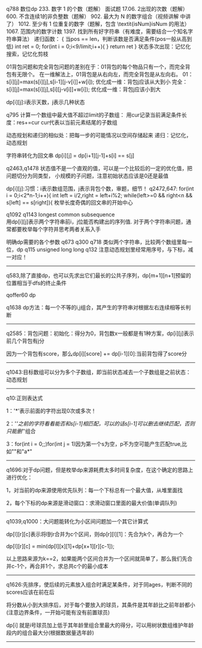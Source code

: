 q788 数位dp
233. 数字 1 的个数（题解）
面试题 17.06. 2出现的次数（题解）
600. 不含连续1的非负整数（题解）
902. 最大为 N 的数字组合（视频讲解 中讲了）
1012. 至少有 1 位重复的数字（题解，包含 \textit{isNum}isNum 的用法）
1067. 范围内的数字计数
1397. 找到所有好字符串（有难度，需要结合一个知名字符串算法）
递归函数：
{
    当pos == len，判断该数是否满足条件(pos一般从高到低)
    int ret = 0;
    for(int i = 0;i<9/limit;i++){
    }
    return ret
}
状态多次出现：记忆化搜索，记忆化剪枝

01背包问题和完全背包问题的差别在于：01背包的每个物品只有一个，而完全背包有无限个。
在一维解法上，01背包是从右向左，而完全背包是从左向右。
01：
 s[i][j]=max(s[i][j],s[i-1][j-v[i]]+w[i]);
优化成一维：背包j应该从大到小
完全：
s[i][j]=max(s[i][j],s[i][j-v[i]]+w[i]);
优化成一维：背包j应该小到大

dp[i][j]:i表示天数，j表示几种状态

q795 计算一个数组中最大值不超过limit的子数组：
用cur记录当前满足条件长度：res+=cur
cur代表以当前元素结尾的子数组

动态规划和递归的相似处：把每一步的可能情况以空间存储起来
递归：记忆化，动态规划

字符串转化为回文串
dp[i][j] = dp[i+1][j-1]+s[i] == s[j]

q2463,q1478
状态值不是一个直观的值，可以是一个比较后的一定的优化值，把问题切分为同类型，
小规模的子问题，注意初始状态应该是0还是最值

dp[i][j]:习惯：i表示数组范围，j表示背包个数，审题，细节！
q2472,647:
        for(int i = 0;i<2*n-1;i++){
            int left = i/2,right = left+i%2;
            while(left>=0 && right<n && s[left] == s[right]){
枚举长度奇偶的回文串的开始中心

q1092 q1143 longest common subsequence  
用dp[i][j]表示两个字符串前i，j位能否构建出的序列值.
对于两个字符串问题，通常都要枚举每个字符并思考两者关系入手

明确dp需要的各个参数
q673 q300
q718 类似两个字符串，比较两个数组里每一位，dp q115 unsigned long long
q132 注意动态规划里经常用序号，与下标，减一对应！
***
q583,除了直接dp，也可以先求出它们最长的公共子序列，dp[m+1][n+1]预留的位置相当于dfs的终止条件

qoffer60 dp        

q1638 dp方法：每一个不等的i,j组合，其产生的字符串对根据左右连续相等长判断
***
q2585：背包问题：初始化：得分为0，背包数x一般都是有1种方案，dp[i][j]表示前几个背包有j分

因为一个背包有score，那么dp[i][score] += dp[i-1][0]:当前背包得了score分
***
q1043:目标数组可以分为多个子数组，即当前状态减去一个子数组是之前状态：动态规划
***
q10:正则表达式

1：'*'表示前面的字符出现0次或多次！

2：'*'之前的字符看看能否和s[i-1]相匹配，可以的话s[i-1]可以删去继续匹配，否则只能删'*'组合

3：for(int i = 0;;)for(int j = 1)因为第一个s为空，p不为空可能产生匹配true,比如""和"a*"
***
q1696:对于dp问题，但是枚举dp来源耗费太多时间复杂度，在这个确定的思路上进行优化：

1，对当前的dp来源使用优先队列：每一个下标总有一个最大值，从堆里面找

2，每个下标的dp来源是滑动窗口：求滑动窗口里面的最大价值(单调队列)
***
q1039,q1000：大问题能转化为小区间问题加一个其它计算式

dp[l][r][c]表示将l到r合并为c个区间，则dp[r][l][1]：先合为k个，再合为一个

dp[l][r][c] = min(dp[l][x][1]+dp[x+1][r][c-1]);

以上思路来源为k==2，如果能两个区间合并为一个区间就简单了，那么我们先合并c-1个，再合并1个，求总共c个的最小成本
***
q1626:先排序，使后续的元素放入组合时满足某条件，对于同ages，判断不同的scores应该在前在后

将分数从小到大排序后，对于每个要放入的球员，其条件是其年龄比之前年龄都小(注意边界条件，一开始可能有没有前置球员)

dp[i] 就是i号球员加上低于其年龄里组合里最大的得分，可以用树状数组维护年龄段内的组合最大分(根据数据量选年龄)
***







